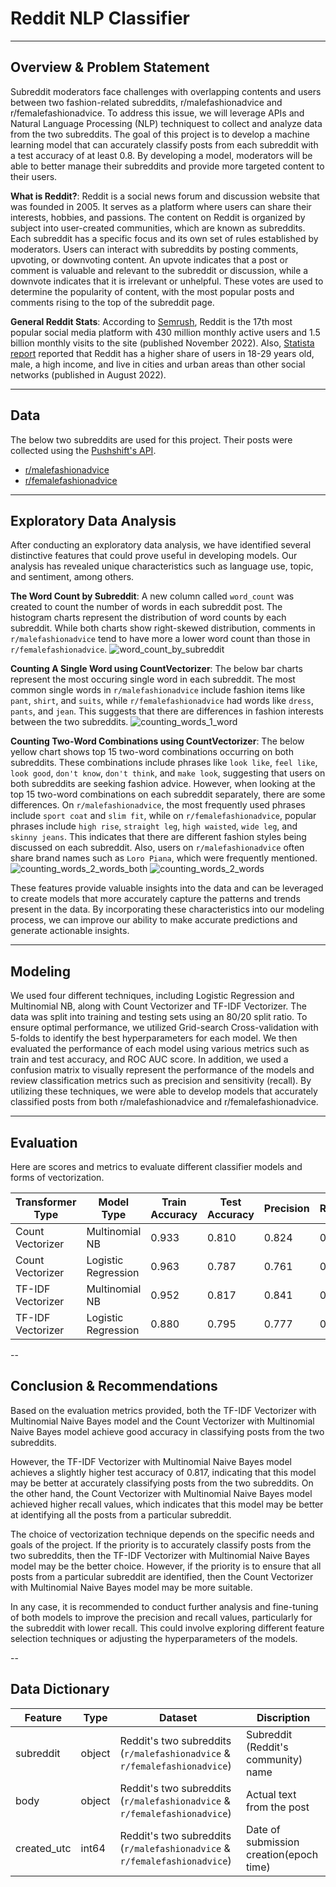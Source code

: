 # Reddit NLP Classifier

---

## Overview & Problem Statement

Subreddit moderators face challenges with overlapping contents and users between two fashion-related subreddits, r/malefashionadvice and r/femalefashionadvice. 
To address this issue, we will leverage APIs and Natural Language Processing (NLP) techniquest to collect and analyze data from the two subreddits. The goal of this project is to develop a machine learning model that can accurately classify posts from each subreddit with a test accuracy of at least 0.8. By developing a model, moderators will be able to better manage their subreddits and provide more targeted content to their users. 

**What is Reddit?**: Reddit is a social news forum and discussion website that was founded in 2005. It serves as a platform where users can share their interests, hobbies, and passions. The content on Reddit is organized by subject into user-created communities, which are known as subreddits. Each subreddit has a specific focus and its own set of rules established by moderators. Users can interact with subreddits by posting comments, upvoting, or downvoting content. An upvote indicates that a post or comment is valuable and relevant to the subreddit or discussion, while a downvote indicates that it is irrelevant or unhelpful. These votes are used to determine the popularity of content, with the most popular posts and comments rising to the top of the subreddit page.

**General Reddit Stats**: According to [Semrush](https://www.semrush.com/blog/most-popular-social-media-platforms/), Reddit is the 17th most popular social media platform with 430 million monthly active users and 1.5 billion monthly visits to the site (published November 2022). Also, [Statista report](https://www.statista.com/study/72723/social-media-reddit-in-the-united-states-brand-report/?locale=en) reported that Reddit has a higher share of users in 18-29 years old, male, a high income, and live in cities and urban areas than other social networks (published in August 2022).  

--- 

## Data

The below two subreddits are used for this project. Their posts were collected using the [Pushshift's API](https://github.com/pushshift/api). 

- [r/malefashionadvice](https://api.pushshift.io/reddit/search/submission/?subreddit=malefashionadvice)
- [r/femalefashionadvice](https://api.pushshift.io/reddit/search/submission/?subreddit=femalefashionadvice)

--- 

## Exploratory Data Analysis 

After conducting an exploratory data analysis, we have identified several distinctive features that could prove useful in developing models. Our analysis has revealed unique characteristics such as language use, topic, and sentiment, among others. 

**The Word Count by Subreddit**: A new column called `word_count` was created to count the number of words in each subreddit post. The histogram charts represent the distribution of word counts by each subreddit. While both charts show right-skewed distribution, comments in `r/malefashionadvice` tend to have more a lower word count than those in `r/femalefashionadvice`.
![word_count_by_subreddit](/images/word_count.png)

**Counting A Single Word using CountVectorizer**: The below bar charts represent the most occuring single word in each subreddit. The most common single words in `r/malefashionadvice` include fashion items like `pant`, `shirt`, and `suits`, while `r/femalefashionadvice` had words like `dress`, `pants`, and `jean`. This suggests that there are differences in fashion interests between the two subreddits. 
![counting_words_1_word](/images/15_most_common_words_1.png)

**Counting Two-Word Combinations using CountVectorizer**: The below yellow chart shows top 15 two-word combinations occurring on both subreddits. These combinations include phrases like `look like`, `feel like`, `look good`, `don't know`, `don't think`, and `make look`, suggesting that users on both subreddits are seeking fashion advice. However, when looking at the top 15 two-word combinations on each subreddit separately, there are some differences. On `r/malefashionadvice`, the most frequently used phrases include `sport coat` and `slim fit`, while on `r/femalefashionadvice`, popular phrases include `high rise`, `straight leg`, `high waisted`, `wide leg`, and `skinny jeans`. This indicates that there are different fashion styles being discussed on each subreddit. Also, users on `r/malefashionadvice` often share brand names such as `Loro Piana`, which were frequently mentioned. 
![counting_words_2_words_both](/images/15_most_common_words_2_all.png)
![counting_words_2_words](/images/15_most_common_words_2.png)

These features provide valuable insights into the data and can be leveraged to create models that more accurately capture the patterns and trends present in the data. By incorporating these characteristics into our modeling process, we can improve our ability to make accurate predictions and generate actionable insights.

---

## Modeling

We used four different techniques, including Logistic Regression and Multinomial NB, along with Count Vectorizer and TF-IDF Vectorizer. The data was split into training and testing sets using an 80/20 split ratio. To ensure optimal performance, we utilized Grid-search Cross-validation with 5-folds to identify the best hyperparameters for each model. We then evaluated the performance of each model using various metrics such as train and test accuracy, and ROC AUC score. In addition, we used a confusion matrix to visually represent the performance of the models and review classification metrics such as precision and sensitivity (recall). By utilizing these techniques, we were able to develop models that accurately classified posts from both r/malefashionadvice and r/femalefashionadvice.

---

## Evaluation 

Here are scores and metrics to evaluate different classifier models and forms of vectorization.

|Transformer Type|Model Type|Train Accuracy|Test Accuracy|Precision|Recall|F1-Score|AUC|
|--|--|--|--|--|--|--|--|
|Count Vectorizer|Multinomial NB|0.933|0.810|0.824|0.787|0.805|0.901|
|Count Vectorizer|Logistic Regression|0.963|0.787|0.761|0.838|0.797|0.872|
|TF-IDF Vectorizer|Multinomial NB|0.952|0.817|0.841|0.782|0.810|0.906
|TF-IDF Vectorizer|Logistic Regression|0.880|0.795|0.777|0.829|0.802|0.870|

-- 

## Conclusion & Recommendations

Based on the evaluation metrics provided, both the TF-IDF Vectorizer with Multinomial Naive Bayes model and the Count Vectorizer with Multinomial Naive Bayes model achieve good accuracy in classifying posts from the two subreddits.

However, the TF-IDF Vectorizer with Multinomial Naive Bayes model achieves a slightly higher test accuracy of 0.817, indicating that this model may be better at accurately classifying posts from the two subreddits. On the other hand, the Count Vectorizer with Multinomial Naive Bayes model achieved higher recall values, which indicates that this model may be better at identifying all the posts from a particular subreddit.

The choice of vectorization technique depends on the specific needs and goals of the project. If the priority is to accurately classify posts from the two subreddits, then the TF-IDF Vectorizer with Multinomial Naive Bayes model may be the better choice. However, if the priority is to ensure that all posts from a particular subreddit are identified, then the Count Vectorizer with Multinomial Naive Bayes model may be more suitable.

In any case, it is recommended to conduct further analysis and fine-tuning of both models to improve the precision and recall values, particularly for the subreddit with lower recall. This could involve exploring different feature selection techniques or adjusting the hyperparameters of the models.

-- 

## Data Dictionary 

|Feature|Type|Dataset|Discription|
|----|----|----|----|
|subreddit|object|Reddit's two subreddits (`r/malefashionadvice` & `r/femalefashionadvice`)|Subreddit (Reddit's community) name|
|body|object|Reddit's two subreddits (`r/malefashionadvice` & `r/femalefashionadvice`)|Actual text from the post|
|created_utc|int64|Reddit's two subreddits (`r/malefashionadvice` & `r/femalefashionadvice`)|Date of submission creation(epoch time)|